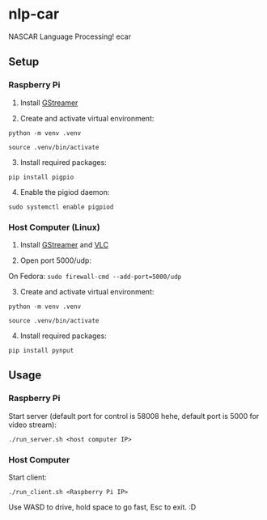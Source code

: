 # nlp-car
NASCAR Language Processing!
ecar

## Setup
### Raspberry Pi

1. Install [GStreamer](https://gstreamer.freedesktop.org/documentation/installing/on-linux.html?gi-language=c)

2. Create and activate virtual environment:

`python -m venv .venv`

`source .venv/bin/activate`

3. Install required packages:

`pip install pigpio`

4. Enable the pigiod daemon:

`sudo systemctl enable pigpiod`

### Host Computer (Linux)

1. Install [GStreamer](https://gstreamer.freedesktop.org/documentation/installing/on-linux.html?gi-language=c) and [VLC](https://www.videolan.org/vlc/#download)

2. Open port 5000/udp:

On Fedora: `sudo firewall-cmd --add-port=5000/udp`

3. Create and activate virtual environment:

`python -m venv .venv`

`source .venv/bin/activate`

4. Install required packages:

`pip install pynput`

## Usage
### Raspberry Pi

Start server (default port for control is 58008 hehe, default port is 5000 for video stream):

`./run_server.sh <host computer IP>`

### Host Computer
Start client:

`./run_client.sh <Raspberry Pi IP>`

Use WASD to drive, hold space to go fast, Esc to exit. :D
